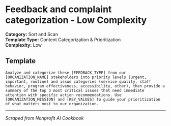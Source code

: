 # Feedback and complaint categorization - Low Complexity

**Category:** Sort and Scan  
**Template Type:** Content Categorization & Prioritization  
**Complexity:** Low

## Template

```
Analyze and categorize these [FEEDBACK_TYPE] from our [ORGANIZATION_NAME] stakeholders into priority levels (urgent, important, routine) and issue categories (service quality, staff behavior, program effectiveness, accessibility, other), then provide a summary of the top 3 most critical issues that need immediate attention with specific action recommendations. Use [ORGANIZATION_MISSION] and [KEY_VALUES] to guide your prioritization of what matters most to our organization.
```

---
*Scraped from Nonprofit AI Cookbook*
